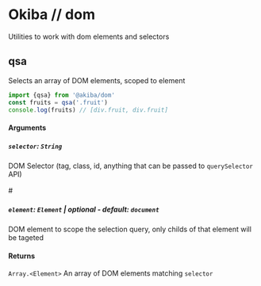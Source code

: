 # Okiba // dom
Utilities to work with dom elements and selectors


## qsa

Selects an array of DOM elements, scoped to element




```javascript
import {qsa} from '@akiba/dom'
const fruits = qsa('.fruit')
console.log(fruits) // [div.fruit, div.fruit]
```




#### Arguments


##### __`selector`__: `String`

DOM Selector (tag, class, id, anything that can be passed to `querySelector` API)

# 　　　　　
##### __`element`__: `Element` | _optional_ - _default_: `document`

DOM element to scope the selection query, only childs of that element will be tageted


#### Returns

`Array.<Element>` An array of DOM elements matching `selector`